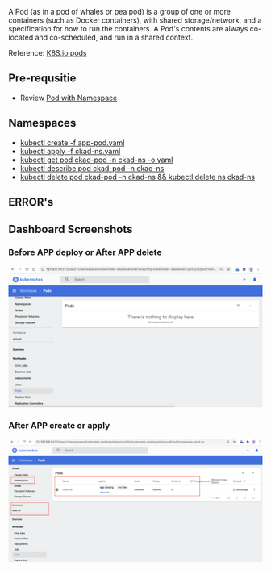 A Pod (as in a pod of whales or pea pod) is a group of one or more containers (such as Docker containers), with shared storage/network, and a specification for how to run the containers. A Pod's contents are always co-located and co-scheduled, and run in a shared context.

Reference: [K8S.io pods](https://kubernetes.io/docs/concepts/workloads/pods/pod-overview/)

## Pre-requsitie
* Review [Pod with Namespace](./app-pod.yaml)

## Namespaces
* [kubectl create -f app-pod.yaml](create.sh)
* [kubectl apply -f ckad-ns.yaml](apply.sh)
* [kubectl get pod ckad-pod -n ckad-ns -o yaml](get.sh)
* [kubectl describe pod ckad-pod -n ckad-ns](describe.sh)
* [kubectl delete pod ckad-pod -n ckad-ns && kubectl delete ns ckad-ns](delete.sh)


## ERROR's



## Dashboard Screenshots
### Before APP deploy or After APP delete
![Before](./images/before.png)

### After APP create or apply
![After](./images/after.png)
